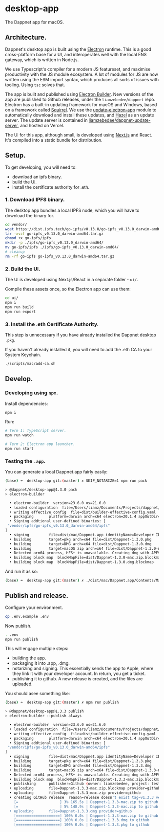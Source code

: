 desktop-app
===========

The Dappnet app for macOS.

## Architecture.

Dappnet's desktop app is built using the [Electron](https://www.electronjs.org/) runtime. This is a good cross-platform base for a UI, and interoperates well with the local ENS gateway, which is written in Node.js. 

We use Typescript's compiler for a modern JS featureset, and maximise productivity with the JS module ecosystem. A lot of modules for JS are now written using the ESM import syntax, which produces all sorts of issues with tooling. Using `tsc` solves that.

The app is built and published using [Electron Builder](https://www.electron.build/). New versions of the app are published to Github releases, under the `liamzebedee/dappnet` repo. Electron has a built-in updating framework for macOS and Windows, based on a framework called [Squirrel](https://github.com/Squirrel/Squirrel.Mac). We use the [update-electron-app](https://github.com/electron/update-electron-app) module to automatically download and install these updates, and [Hazel](https://github.com/vercel/hazel) as an update server. The update server is contained in [liamzebedee/dappnet-update-server](https://github.com/liamzebedee/dappnet-update-server), and hosted on Vercel.

The UI for this app, although small, is developed using [Next.js](https://nextjs.org/) and React. It's compiled into a static bundle for distribution. 

## Setup.

To get developing, you will need to:

 - download an ipfs binary.
 - build the UI.
 - install the certificate authority for .eth.

### 1. Download IPFS binary.

The desktop app bundles a local IPFS node, which you will have to download the binary for.

```sh
cd vendor/
wget https://dist.ipfs.tech/go-ipfs/v0.13.0/go-ipfs_v0.13.0_darwin-amd64.tar.gz
tar -xvzf go-ipfs_v0.13.0_darwin-amd64.tar.gz
chmod +x go-ipfs/ipfs
mkdir -p ./ipfs/go-ipfs_v0.13.0_darwin-amd64/
mv go-ipfs/ipfs ./ipfs/go-ipfs_v0.13.0_darwin-amd64/
# cleanup
rm -rf go-ipfs go-ipfs_v0.13.0_darwin-amd64.tar.gz
```

### 2. Build the UI.

The UI is developed using Next.js/React in a separate folder - `ui/`. 

Compile these assets once, so the Electron app can use them:

```sh
cd ui/
npm i 
npm run build
npm run export
```

### 3. Install the .eth Certificate Authority.

This step is unnecessary if you have already installed the Dappnet desktop `.pkg`.

If you haven't already installed it, you will need to add the .eth CA to your System Keychain.

```sh
./scripts/mac/add-ca.sh
```


## Develop.

### Developing using `npm`.

Install dependencies:

```sh
npm i
```

Run:

```sh
# Term 1: TypeScript server.
npm run watch

# Term 2: Electron app launcher.
npm run start
```

### Testing the `.app`.

You can generate a local Dappnet.app fairly easily:

```sh
(base) ➜  desktop-app git:(master) ✗ SKIP_NOTARIZE=1 npm run pack

> @dappnet/desktop-app@1.3.0 pack
> electron-builder

  • electron-builder  version=23.6.0 os=21.6.0
  • loaded configuration  file=/Users/liamz/Documents/Projects/dappnet/desktop-app/electron-builder.yml
  • writing effective config  file=dist/builder-effective-config.yaml
  • packaging       platform=darwin arch=x64 electron=20.1.4 appOutDir=dist/mac
  • Signing addtional user-defined binaries: [
 "vendor/ipfs/go-ipfs_v0.13.0_darwin-amd64/ipfs"
]
  • signing         file=dist/mac/Dappnet.app identityName=Developer ID Application: Liam Edwards-Playne (2S6NXP6BKG) identityHash=25109B43666B81C79E338E3DBFC83DFBF2BD703D provisioningProfile=none
  • building        target=pkg arch=x64 file=dist/Dappnet-1.3.0.pkg
  • building        target=DMG arch=x64 file=dist/Dappnet-1.3.0.dmg
  • building        target=macOS zip arch=x64 file=dist/Dappnet-1.3.0-mac.zip
  • Detected arm64 process, HFS+ is unavailable. Creating dmg with APFS - supports Mac OSX 10.12+
  • building block map  blockMapFile=dist/Dappnet-1.3.0-mac.zip.blockmap
  • building block map  blockMapFile=dist/Dappnet-1.3.0.dmg.blockmap
```

And run it as so:

```sh
(base) ➜  desktop-app git:(master) ✗ ./dist/mac/Dappnet.app/Contents/MacOS/Dappnet
```

## Publish and release.

Configure your environment.

```sh
cp .env.example .env
```

Now publish.

```sh
. .env
npm run publish
```

This will engage multiple steps:

 - building the app.
 - packaging it into .app, .dmg.
 - notarizing and signing. This essentially sends the app to Apple, where they link it with your developer account. In return, you get a ticket.
 - publishing it to github. A new release is created, and the files are uploaded.

You should asee something like:

```sh
(base) ➜  desktop-app git:(master) ✗ npm run publish

> @dappnet/desktop-app@1.3.3 publish
> electron-builder --publish always

  • electron-builder  version=23.6.0 os=21.6.0
  • loaded configuration  file=/Users/liamz/Documents/Projects/dappnet/desktop-app/electron-builder.yml
  • writing effective config  file=dist/builder-effective-config.yaml
  • packaging       platform=darwin arch=x64 electron=20.1.4 appOutDir=dist/mac
  • Signing addtional user-defined binaries: [
 "vendor/ipfs/go-ipfs_v0.13.0_darwin-amd64/ipfs"
]
  • signing         file=dist/mac/Dappnet.app identityName=Developer ID Application: Liam Edwards-Playne (2S6NXP6BKG) identityHash=25109B43666B81C79E338E3DBFC83DFBF2BD703D provisioningProfile=none
  • building        target=pkg arch=x64 file=dist/Dappnet-1.3.3.pkg
  • building        target=DMG arch=x64 file=dist/Dappnet-1.3.3.dmg
  • building        target=macOS zip arch=x64 file=dist/Dappnet-1.3.3-mac.zip
  • Detected arm64 process, HFS+ is unavailable. Creating dmg with APFS - supports Mac OSX 10.12+
  • building block map  blockMapFile=dist/Dappnet-1.3.3-mac.zip.blockmap
  • publishing      publisher=Github (owner: liamzebedee, project: test1717, version: 1.3.3)
  • uploading       file=Dappnet-1.3.3-mac.zip.blockmap provider=github
  • uploading       file=Dappnet-1.3.3-mac.zip provider=github
  • creating GitHub release  reason=release doesn't exist tag=v1.3.3 version=1.3.3
    [=                   ] 3% 165.5s | Dappnet-1.3.3-mac.zip to github  • building block map  blockMapFile=dist/Dappnet-1.3.3.dmg.blockmap
    [=                   ] 5% 148.9s | Dappnet-1.3.3-mac.zip to github  • uploading       file=Dappnet-1.3.3.dmg.blockmap provider=github
  • uploading       file=Dappnet-1.3.3.dmg provider=github
    [====================] 100% 0.0s | Dappnet-1.3.3-mac.zip to github
    [====================] 100% 0.0s | Dappnet-1.3.3.dmg to github
    [====================] 100% 0.0s | Dappnet-1.3.3.pkg to github
```